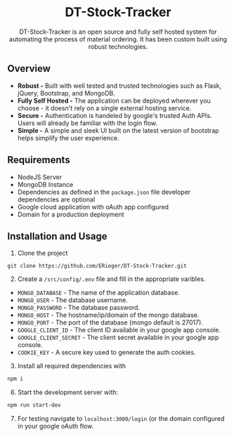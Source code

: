 <h1 align="center">DT-Stock-Tracker</h1>
<p align="center">DT-Stock-Tracker is an open source and fully self hosted system for automating the process of material ordering. It has been custom built using robust technologies.</p>

## Overview
* **Robust -** Built with well tested and trusted technologies such as Flask, jQuery, Bootstrap, and MongoDB.
* **Fully Self Hosted -** The application can be deployed wherever you choose - it doesn't rely on a single external hosting service.
* **Secure -** Authentication is handeled by google's trusted Auth APIs. Users will already be familiar with the login flow.
* **Simple -** A simple and sleek UI built on the latest version of bootstrap helps simplify the user experience.
## Requirements
* NodeJS Server
* MongoDB Instance
* Dependencies as defined in the `package.json` file developer dependencies are optional
* Google cloud application with oAuth app configured
* Domain for a production deployment
## Installation and Usage
1) Clone the project
```git
git clone https://github.com/ERieger/DT-Stock-Tracker.git
```
2) Create a `/src/config/.env` file and fill in the appropriate varibles.
* `MONGO_DATABASE` - The name of the application database.
* `MONGO_USER` - The database username.
* `MONGO_PASSWORD` - The database password.
* `MONGO_HOST` - The hostname/ip/domain of the mongo database.
* `MONGO_PORT` - The port of the database (mongo default is 27017).
* `GOOGLE_CLIENT_ID` - The client ID available in your google app console.
* `GOOGLE_CLIENT_SECRET` - The client secret available in your google app console.
* `COOKIE_KEY` - A secure key used to generate the auth cookies.
3) Install all required dependencies with
```bash
npm i
```
6) Start the development server with:
```bash
npm run start-dev
```
7) For testing navigate to `localhost:3000/login` (or the domain configured in your google oAuth flow.
